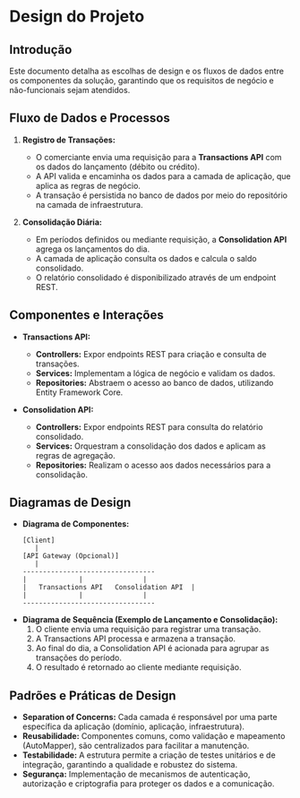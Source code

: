 # Design do Projeto

## Introdução
Este documento detalha as escolhas de design e os fluxos de dados entre os componentes da solução, garantindo que os requisitos de negócio e não-funcionais sejam atendidos.

## Fluxo de Dados e Processos
1. **Registro de Transações:**
   - O comerciante envia uma requisição para a **Transactions API** com os dados do lançamento (débito ou crédito).
   - A API valida e encaminha os dados para a camada de aplicação, que aplica as regras de negócio.
   - A transação é persistida no banco de dados por meio do repositório na camada de infraestrutura.

2. **Consolidação Diária:**
   - Em períodos definidos ou mediante requisição, a **Consolidation API** agrega os lançamentos do dia.
   - A camada de aplicação consulta os dados e calcula o saldo consolidado.
   - O relatório consolidado é disponibilizado através de um endpoint REST.

## Componentes e Interações
- **Transactions API:**
  - **Controllers:** Expor endpoints REST para criação e consulta de transações.
  - **Services:** Implementam a lógica de negócio e validam os dados.
  - **Repositories:** Abstraem o acesso ao banco de dados, utilizando Entity Framework Core.
  
- **Consolidation API:**
  - **Controllers:** Expor endpoints REST para consulta do relatório consolidado.
  - **Services:** Orquestram a consolidação dos dados e aplicam as regras de agregação.
  - **Repositories:** Realizam o acesso aos dados necessários para a consolidação.

## Diagramas de Design
- **Diagrama de Componentes:**
  ```
  [Client]
     |
  [API Gateway (Opcional)]
     |
  ---------------------------------
  |             |               |
  |   Transactions API   Consolidation API  |
  |             |               |
  ---------------------------------
  ```
- **Diagrama de Sequência (Exemplo de Lançamento e Consolidação):**
  1. O cliente envia uma requisição para registrar uma transação.
  2. A Transactions API processa e armazena a transação.
  3. Ao final do dia, a Consolidation API é acionada para agrupar as transações do período.
  4. O resultado é retornado ao cliente mediante requisição.

## Padrões e Práticas de Design
- **Separation of Concerns:** Cada camada é responsável por uma parte específica da aplicação (domínio, aplicação, infraestrutura).
- **Reusabilidade:** Componentes comuns, como validação e mapeamento (AutoMapper), são centralizados para facilitar a manutenção.
- **Testabilidade:** A estrutura permite a criação de testes unitários e de integração, garantindo a qualidade e robustez do sistema.
- **Segurança:** Implementação de mecanismos de autenticação, autorização e criptografia para proteger os dados e a comunicação.
